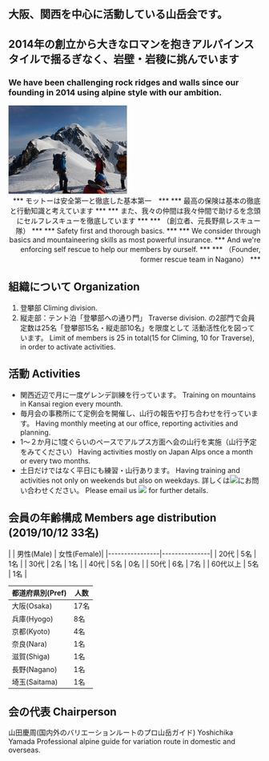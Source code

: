 ## 大阪、関西を中心に活動している山岳会です。
## 2014年の創立から大きなロマンを抱きアルパインスタイルで揺るぎなく、岩壁・岩稜に挑んでいます
### We have been challenging rock ridges and walls since our founding in 2014 using alpine style with our ambition.

<img src=intro2.jpg style="margin-right:50px"/>

<div style="text-align: right;">
*** モットーは安全第一と徹底した基本第一　***
*** 最高の保険は基本の徹底と行動知識と考えています ***
*** また、我々の仲間は我々仲間で助けるを念頭にセルフレスキューを徹底しています ***
*** （創立者、元長野県レスキュー隊） ***
*** Safety first and thorough basics.  ***
*** We consider through basics and mountaineering skills as most powerful insurance.
*** And we're enforcing self rescue to help our members by ourself.  ***
*** （Founder, former rescue team in Nagano） ***
</div>


## 組織について Organization
1. 登攀部 Climing division.
2. 縦走部：テント泊「登攀部への通り門」 Traverse division.
 の2部門で会員定数は25名「登攀部15名・縦走部10名」を限度として
 活動活性化を図っています。
 Limit of members is 25 in total(15 for Climing, 10 for Traverse), in order to activate activities.


## 活動 Activities
- 関西近辺で月に一度ゲレンデ訓練を行っています。 
Training on mountains in Kansai region every mounth.
- 毎月会の事務所にて定例会を開催し、山行の報告や打ち合わせを行っています。 
Having monthly meeting at our office, reporting activities and planning.
- 1～２か月に1度ぐらいのペースでアルプス方面へ会の山行を実施（山行予定をみてください）
Having activities mostly on Japan Alps once a month or every two months.
- 土日だけではなく平日にも練習・山行あります。 
Having training and activities not only on weekends but also on weekdays.
詳しくは<img style="display:inline;height:1em" src="/introduction/mail.png">にお問い合わせください。 
Please email us <img style="display:inline;height:1em" src="/introduction/mail.png"> for further details.


## 会員の年齢構成 Members age distribution  (2019/10/12  33名)

|   | 男性(Male) | 女性(Female)|
|----------------|---------------|
| 20代 | 5名 | 1名  |
| 30代 | 2名 | 1名 |
| 40代 | 5名 | 0名 |
| 50代 | 6名 | 7名 |
| 60代以上 | 5名 | 1名 |

| 都道府県別(Pref) | 人数
|----------------|---------------|
| 大阪(Osaka) | 17名 |
| 兵庫(Hyogo) | 8名 |
| 京都(Kyoto) | 4名 |
| 奈良(Nara) | 1名 |
| 滋賀(Shiga) | 1名 |
| 長野(Nagano) | 1名 |
| 埼玉(Saitama) | 1名 |

## 会の代表 Chairperson
  山田慶周(国内外のバリエーションルートのプロ山岳ガイド)
  Yoshichika Yamada
  Professional alpine guide for variation route in domestic and overseas.


